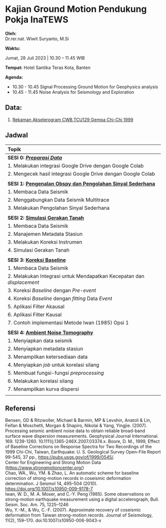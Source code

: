 <!-- ![header_image](./figures/header.png) -->
# Kajian Ground Motion Pendukung Pokja InaTEWS

**Oleh:**  
Dr.rer.nat. Wiwit Suryanto, M.Si  

**Waktu:**

Jumat, 28 Juli 2023 | 10.30 – 11.45 WIB

**Tempat:**
Hotel Santika Teras Kota, Banten

**Agenda:**
- 10.30 - 10.45 Signal Processing Ground Motion for Geophysics analysis
- 10.45 - 11.45 Noise Analysis for Seismology and Exploration

## Data:
1. [Rekaman Akselerogram CWB.TCU129 Gempa Chi-Chi 1999](./data)

## Jadwal
| **Topik** |
|:-----------|
| **SESI 0: [*Preparasi Data*](https://colab.research.google.com/drive/1kutb6hNb6Z8R9Vg-6HPieDCvwvLPzRjX?usp=sharing)** |
| 1. Melakukan integrasi Google Drive dengan Google Colab |
| 2. Mengecek hasil integrasi Google Drive dengan Google Colab |
||
| **SESI 1: [Pengenalan Obspy dan Pengolahan Sinyal Sederhana](https://colab.research.google.com/drive/1kcoiGy76ng7Ih89Yh-GtOJMMZk-uOJud?usp=sharing)** |
| 1. Membaca Data Seismik |
| 2. Menggabungkan Data Seismik Multitrace |
| 3. Melakukan Pengolahan Sinyal Sederhana |
||
| **SESI 2: [Simulasi Gerakan Tanah](https://colab.research.google.com/drive/1BrYXD3plRC-yJKxAMstpxtn8-4z0G_t-?usp=sharing)** |
| 1. Membaca Data Seismik |
| 2. Manajemen Metadata Stasiun |
| 3. Melakukan Koreksi Instrumen |
| 4. Simulasi Gerakan Tanah |
||
| **SESI 3: [Koreksi Baseline](https://colab.research.google.com/drive/14eGsrfZoHV2pwogly_-HzXRRJBtCnWB3?usp=sharing)** |
| 1. Membaca Data Seismik |
| 2. Melakukan Integrasi untuk Mendapatkan Kecepatan dan *displacement* |
| 3. Koreksi *Baseline* dengan *Pre-event* |
| 4. Koreksi *Baseline* dengan *fitting* Data *Event* |
| 5. Aplikasi Filter Akausal |
| 6. Aplikasi Filter Kausal |
| 7. Contoh implementasi Metode Iwan (1985) Opsi 1 |
||
| **SESI 4: [Ambient Noise Tomography](https://colab.research.google.com/drive/1UZAEt9oTp0dGJqfxFqIuth_uBhgL_T9F?usp=sharing)** |
| 1. Menyiapkan data seismik |
| 2. Menyiapkan metadata stasiun |
| 3. Menampilkan ketersediaan data |
| 4. Menyiapkan *job* untuk korelasi silang |
| 5. Membuat fungsi-fungsi *preprocessing* |
| 6. Melakukan korelasi silang |
| 7. Menampilkan kurva dispersi |
||


## Referensi
Bensen, GD & Ritzwoller, Michael & Barmin, MP & Levshin, Anatoli & Lin, Feifan & Moschetti, Morgan & Shapiro, Nikolai & Yang, Yingjie. (2007). Processing seismic ambient noise data to obtain reliable broad-band surface wave dispersion measurements. Geophysical Journal International. 169. 1239-1260. 10.1111/j.1365-246X.2007.03374.x. 
Boore, D. M., 1999, Effect of Baseline Corrections on Response Spectra for Two Recordings of the 1999 Chi-Chi, Taiwan, Earthquake: U. S. Geological Survey Open-File Report 99-545, 37 pp., https://pubs.usgs.gov/of/1999/0545/.  
Center for Engineering and Strong Motion Data (https://www.strongmotioncenter.org/)  
Chao, WA., Wu, YM. & Zhao, L. An automatic scheme for baseline correction of strong-motion records in coseismic deformation determination. J Seismol 14, 495–504 (2010). https://doi.org/10.1007/s10950-009-9178-7    
Iwan, W. D., M. A. Moser, and C.-Y. Peng (1985). Some observations on strong-motion
earthquake measurement using a digital accelerograph, Bull. Seism. Soc. Am. 75,
1225–1246  
Wu, Y.-M., & Wu, C.-F. (2007). Approximate recovery of coseismic deformation from Taiwan strong-motion records. Journal of Seismology, 11(2), 159–170. doi:10.1007/s10950-006-9043-x 
